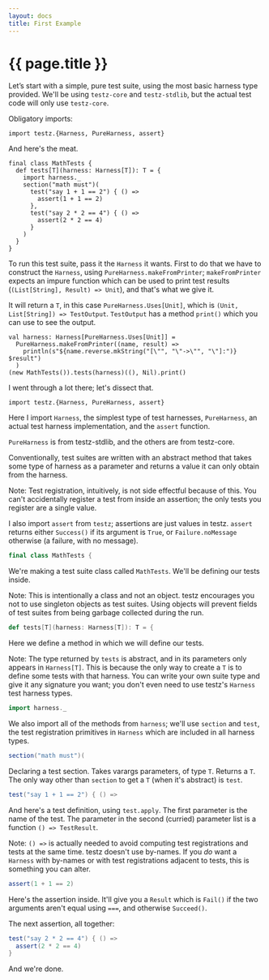 ```yaml
---
layout: docs
title: First Example
---
```


# {{ page.title }}

Let’s start with a simple, pure test suite, using the
most basic harness type provided. We'll be using `testz-core`
and `testz-stdlib`, but the actual test code will only use `testz-core`.

Obligatory imports:

```tut:silent
import testz.{Harness, PureHarness, assert}
```

And here's the meat.

```tut:silent
final class MathTests {
  def tests[T](harness: Harness[T]): T = {
    import harness._
    section("math must")(
      test("say 1 + 1 == 2") { () =>
        assert(1 + 1 == 2)
      },
      test("say 2 * 2 == 4") { () =>
        assert(2 * 2 == 4)
      }
    )
  }
}
```

To run this test suite, pass it the `Harness` it wants.
First to do that we have to construct the `Harness`, using
`PureHarness.makeFromPrinter`; `makeFromPrinter` expects
an impure function which can be used to print test results
(`(List[String], Result) => Unit`), and that's what we give it.

It will return a `T`, in this case `PureHarness.Uses[Unit]`,
which is `(Unit, List[String]) => TestOutput`.
`TestOutput` has a method `print()` which you can use to see the output.

```tut:book
val harness: Harness[PureHarness.Uses[Unit]] =
  PureHarness.makeFromPrinter((name, result) =>
    println(s"${name.reverse.mkString("[\"", "\"->\"", "\"]:")} $result")
  )
(new MathTests()).tests(harness)((), Nil).print()
```

I went through a lot there; let's dissect that.

```tut:silent
import testz.{Harness, PureHarness, assert}
```

Here I import `Harness`, the simplest type of test harnesses,
`PureHarness`, an actual test harness implementation,
and the `assert` function.

`PureHarness` is from testz-stdlib, and the others are from testz-core.

Conventionally, test suites are written with an abstract method
that takes some type of harness as a parameter and returns
a value it can only obtain from the harness.

Note: Test registration, intuitively, is not side effectful because
      of this. You can't accidentally register a test
      from inside an assertion; the only tests you register are a single
      value.

I also import `assert` from `testz`; assertions are just values in
testz. `assert` returns either `Success()` if its argument is `True`,
or `Failure.noMessage` otherwise (a failure, with no message).

```scala
final class MathTests {
```

We're making a test suite class called `MathTests`.
We'll be defining our tests inside.

Note: This is intentionally a class and not an object.
      testz encourages you not to use singleton objects as
      test suites. Using objects will prevent fields of
      test suites from being garbage collected during the run.

```scala
def tests[T](harness: Harness[T]): T = {
```

Here we define a method in which we will define our tests.

Note: The type returned by `tests` is abstract,
      and in its parameters only appears in `Harness[T]`.
      This is because the only way to create a `T` is to
      define some tests with that harness. You can write
      your own suite type and give it any signature you
      want; you don't even need to use testz's `Harness`
      test harness types.

```scala
import harness._
```

We also import all of the methods from `harness`;
we'll use `section` and `test`, the test registration
primitives in `Harness` which are included in all harness types.

```scala
section("math must")(
```

Declaring a test section. Takes varargs parameters, of type `T`.
Returns a `T`. The only way other than `section` to get a `T`
(when it's abstract) is `test`.

```scala
test("say 1 + 1 == 2") { () =>
```

And here's a test definition, using `test.apply`.
The first parameter is the name of the test. The parameter in the
second (curried) parameter list is a function `() => TestResult`.

Note: `() =>` is actually needed to avoid computing test registrations
      and tests at the same time. testz doesn't use by-names.
      If you *do* want a `Harness` with by-names or with test registrations
      adjacent to tests, this is something you can alter.

```scala
assert(1 + 1 == 2)
```

Here's the assertion inside.
It'll give you a `Result` which is `Fail()` if the two
arguments aren't equal using `===`, and otherwise `Succeed()`.

The next assertion, all together:

```scala
test("say 2 * 2 == 4") { () =>
  assert(2 * 2 == 4)
}
```


And we're done.
